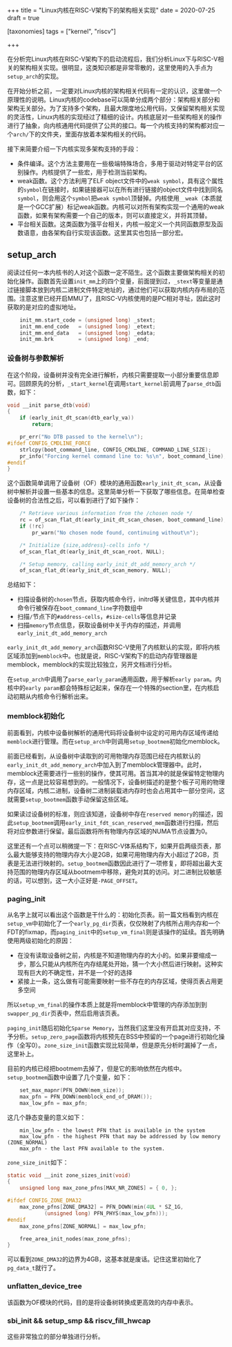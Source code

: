 +++
title = "Linux内核在RISC-V架构下的架构相关实现"
date = 2020-07-25
draft = true

[taxonomies]
tags = ["kernel", "riscv"]

+++

在分析完Linux内核在RISC-V架构下的启动流程后，我们分析Linux下与RISC-V相关的架构相关实现。很明显，这类知识都是非常零散的，这里使用的入手点为`setup_arch`的实现。

在开始分析之前，一定要对Linux内核的架构相关代码有一定的认识，这里做一个原理性的说明。Linux内核的codebase可以简单分成两个部分：架构相关部分和架构无关部分。为了支持多个架构，且最大限度地公用代码，又保留架构相关实现的灵活性，Linux内核的实现经过了精细的设计。内核底层对一些架构相关的操作进行了抽象，向内核通用代码提供了公共的接口。每一个内核支持的架构都对应一个`arch/`下的文件夹，里面存放着本架构相关的代码。

接下来简要介绍一下内核实现多架构支持的手段：

* 条件编译。这个方法主要用在一些极端特殊场合，多用于驱动对特定平台的区别操作。内核提供了一些宏，用于检测当前架构。
* weak函数。这个方法利用了ELF object文件中的`weak symbol`，具有这个属性的`symbol`在链接时，如果链接器可以在所有进行链接的object文件中找到同名`symbol`，则会用这个`symbol`把`weak symbol`顶替掉。内核使用`__weak`（本质就是一个GCC扩展）标记weak函数。内核可以对所有架构实现一个通用的weak函数，如果有架构需要一个自己的版本，则可以直接定义，并将其顶替。
* 平台相关函数。这类函数为强平台相关，内核一般定义一个共同函数原型及函数语意，由各架构自行实现该函数。这里其实也包括一部分宏。

## setup_arch

阅读过任何一本内核书的人对这个函数一定不陌生。这个函数主要做架构相关的初始化操作。函数首先设置`init_mm`上的四个变量，前面提到过，`_stext`等变量是通过链接脚本放到内核二进制文件特定地址的，通过他们可以获取内核内存布局的范围。注意这里已经开启MMU了，且RISC-V内核使用的是PC相对寻址，因此这时获取的是对应的虚拟地址。

```c
	init_mm.start_code = (unsigned long) _stext;
	init_mm.end_code   = (unsigned long) _etext;
	init_mm.end_data   = (unsigned long) _edata;
	init_mm.brk        = (unsigned long) _end;
```

### 设备树与参数解析

在这个阶段，设备树并没有完全进行解析，内核只需要提取一小部分重要信息即可。回顾原先的分析，`_start_kernel`在调用`start_kernel`前调用了`parse_dtb`函数，如下：

```c
void __init parse_dtb(void)
{
	if (early_init_dt_scan(dtb_early_va))
		return;

	pr_err("No DTB passed to the kernel\n");
#ifdef CONFIG_CMDLINE_FORCE
	strlcpy(boot_command_line, CONFIG_CMDLINE, COMMAND_LINE_SIZE);
	pr_info("Forcing kernel command line to: %s\n", boot_command_line);
#endif
}
```

这个函数简单调用了设备树（OF）模块的通用函数`early_init_dt_scan`，从设备树中解析并设置一些基本的信息。这里简单分析一下获取了哪些信息。在简单检查设备树的合法性之后，可以看到进行了如下操作：

```c
	/* Retrieve various information from the /chosen node */
	rc = of_scan_flat_dt(early_init_dt_scan_chosen, boot_command_line);
	if (!rc)
		pr_warn("No chosen node found, continuing without\n");

	/* Initialize {size,address}-cells info */
	of_scan_flat_dt(early_init_dt_scan_root, NULL);

	/* Setup memory, calling early_init_dt_add_memory_arch */
	of_scan_flat_dt(early_init_dt_scan_memory, NULL);
```

总结如下：

* 扫描设备树的`chosen`节点，获取内核命令行，initrd等关键信息，其中内核并命令行被保存在`boot_command_line`字符数组中
* 扫描`/`节点下的`#address-cells`，`#size-cells`等信息并记录
* 扫描`memory`节点信息，获取设备树中关于内存的描述，并调用`early_init_dt_add_memory_arch`

`early_init_dt_add_memory_arch`函数RISC-V使用了内核默认的实现，即将内核区域添加到`memblock`中。也就是说，RISC-V架构下的启动内存管理器是memblock，memblock的实现比较独立，另开文档进行分析。

在`setup_arch`中调用了`parse_early_param`通用函数，用于解析`early param`。内核中的`early param`都会特殊标记起来，保存在一个特殊的section里，在内核启动初期从内核命令行解析出来。

### memblock初始化 

前面看到，内核中设备树解析的通用代码将设备树中设定的可用内存区域传递给`memblock`进行管理。而在`setup_arch`中则调用`setup_bootmem`初始化memblock。

前面已经看到，从设备树中读取到的可用物理内存范围已经在内核默认的`early_init_dt_add_memory_arch`中加入到了memblock管理器中。此时，memblock还需要进行一些别的操作，使其可用。首当其冲的就是保留特定物理内存，这一点是比较容易想到的。一般情况下，设备树描述的是整个板子可用的物理内存区域，内核二进制，设备树二进制装载进内存时也会占用其中一部分空间，这就需要`setup_bootmem`函数手动保留这些区域。

如果读过设备树的标准，则应该知道，设备树中存在`reserved memory`的描述，因此`setup_bootmem`调用`early_init_fdt_scan_reserved_mem`函数进行扫描，然后将对应参数进行保留。最后函数将所有物理内存区域的NUMA节点设置为0。

这里还有一个点可以稍微提一下：在RISC-V体系结构下，如果开启两级页表，那么最大能够支持的物理内存大小是2GB，如果可用物理内存大小超过了2GB，页表是无法进行映射的。`setup_bootmem`函数因此进行了一项修复，即将超出最大支持范围的物理内存区域从bootmem中移除，避免对其的访问。对二进制比较敏感的话，可以想到，这一大小正好是`-PAGE_OFFSET`。

### paging_init

从名字上就可以看出这个函数是干什么的：初始化页表。前一篇文档看到内核在`setup_vm`中初始化了一个`early_pg_dir`页表，仅仅映射了内核所占用内存和一个FDT的fixmap，而`paging_init`中的`setup_vm_final`则是该操作的延续。首先明确使用两级初始化的原因：

* 在没有读取设备树之前，内核是不知道物理内存的大小的。如果非要缩成一步，那么只能从内核所在内存结尾处开始，猜一个大小然后进行映射。这种实现有巨大的不确定性，并不是一个好的选择
* 紧接上一条，这么做有可能需要映射一些不存在的内存区域，使得页表占用更多空间

所以`setup_vm_final`的操作本质上就是将memblock中管理的内存添加到到`swapper_pg_dir`页表中，然后启用该页表。

`paging_init`随后初始化`Sparse Memory`，当然我们这里没有开启其对应支持，不予分析。`setup_zero_page`函数将内核预先在BSS中预留的一个page进行初始化操作（全写0）。`zone_size_init`函数实现比较简单，但是原先分析时漏掉了一点，这里补上。

目前的内核已经把bootmem去掉了，但是它的影响依然在内核中。`setup_bootmem`函数中设置了几个变量，如下：

```c
	set_max_mapnr(PFN_DOWN(mem_size));
	max_pfn = PFN_DOWN(memblock_end_of_DRAM());
	max_low_pfn = max_pfn;
```

这几个静态变量的意义如下：

```
    min_low_pfn - the lowest PFN that is available in the system
    max_low_pfn - the highest PFN that may be addressed by low memory (ZONE_NORMAL)
    max_pfn - the last PFN available to the system.
```

`zone_size_init`如下：

```c
static void __init zone_sizes_init(void)
{
	unsigned long max_zone_pfns[MAX_NR_ZONES] = { 0, };

#ifdef CONFIG_ZONE_DMA32
	max_zone_pfns[ZONE_DMA32] = PFN_DOWN(min(4UL * SZ_1G,
			(unsigned long) PFN_PHYS(max_low_pfn)));
#endif
	max_zone_pfns[ZONE_NORMAL] = max_low_pfn;

	free_area_init_nodes(max_zone_pfns);
}
```

可以看到`ZONE_DMA32`的边界为4GB，这基本就是废话。记住这里初始化了`pg_data_t`就行了。

### unflatten_device_tree

该函数为OF模块的代码，目的是将设备树转换成更高效的内存中表示。

### sbi_init && setup_smp && riscv_fill_hwcap

这些非常独立的部分单独进行分析。